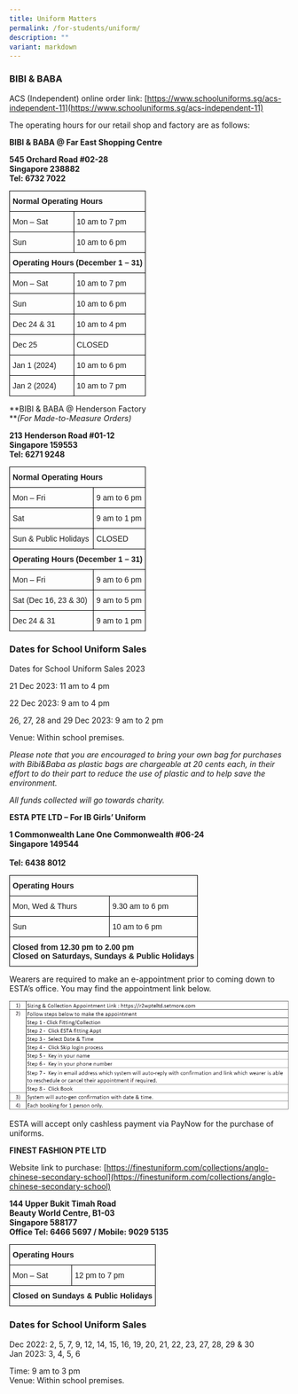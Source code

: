 ```yaml
---
title: Uniform Matters
permalink: /for-students/uniform/
description: ""
variant: markdown
---
```

### BIBI &amp; BABA

ACS (Independent) online order link:&nbsp;[https://www.schooluniforms.sg/acs-independent-11](https://www.schooluniforms.sg/acs-independent-11)


The operating hours for our retail shop and factory are as follows:

**BIBI &amp; BABA @ Far East Shopping Centre**

**545 Orchard Road #02-28** <br>
**Singapore 238882**  <br>
**Tel: 6732 7022**

<style type="text/css">
.tg  {border-collapse:collapse;border-spacing:0;}
.tg td{border-color:black;border-style:solid;border-width:1px;font-family:Arial, sans-serif;font-size:14px;
  overflow:hidden;padding:10px 5px;word-break:normal;}
.tg th{border-color:black;border-style:solid;border-width:1px;font-family:Arial, sans-serif;font-size:14px;
  font-weight:normal;overflow:hidden;padding:10px 5px;word-break:normal;}
.tg .tg-1wig{font-weight:bold;text-align:left;vertical-align:top}
.tg .tg-0lax{text-align:left;vertical-align:top}
</style>
<table class="tg">
<thead>
  <tr>
    <th class="tg-1wig" colspan="2"><span style="font-weight:bolder">Normal Operating Hours</span></th>
  </tr>
</thead>
<tbody>
  <tr>
    <td class="tg-0lax">Mon – Sat</td>
    <td class="tg-0lax">10 am to 7 pm</td>
  </tr>
  <tr>
    <td class="tg-0lax">Sun</td>
    <td class="tg-0lax">10 am to 6 pm</td>
  </tr>
  <tr>
    <td class="tg-1wig" colspan="2"><span style="font-weight:bolder">Operating Hours</span> <span style="font-weight:bolder">(December 1 – 31)</span></td>
  </tr>
  <tr>
    <td class="tg-0lax">Mon – Sat</td>
    <td class="tg-0lax">10 am to 7 pm</td>
  </tr>
  <tr>
    <td class="tg-0lax">Sun</td>
    <td class="tg-0lax">10 am to 6 pm</td>
  </tr>
  <tr>
    <td class="tg-0lax">Dec 24 &amp; 31</td>
    <td class="tg-0lax">10 am to 4 pm</td>
  </tr>
  <tr>
    <td class="tg-0lax">Dec 25</td>
    <td class="tg-0lax">CLOSED</td>
  </tr>
  <tr>
    <td class="tg-0lax">Jan 1 (2024)</td>
    <td class="tg-0lax">10 am to 6 pm</td>
  </tr>
  <tr>
    <td class="tg-0lax">Jan 2 (2024)</td>
    <td class="tg-0lax">10 am to 7 pm</td>
  </tr>
</tbody>
</table>

**BIBI &amp; BABA @ Henderson Factory  
**_(For Made-to-Measure Orders)_

**213 Henderson Road #01-12** <br>
**Singapore 159553**  <br>
**Tel: 6271 9248**

<style type="text/css">
.tg  {border-collapse:collapse;border-spacing:0;}
.tg td{border-color:black;border-style:solid;border-width:1px;font-family:Arial, sans-serif;font-size:14px;
  overflow:hidden;padding:10px 5px;word-break:normal;}
.tg th{border-color:black;border-style:solid;border-width:1px;font-family:Arial, sans-serif;font-size:14px;
  font-weight:normal;overflow:hidden;padding:10px 5px;word-break:normal;}
.tg .tg-1wig{font-weight:bold;text-align:left;vertical-align:top}
.tg .tg-0lax{text-align:left;vertical-align:top}
</style>
<table class="tg">
<thead>
  <tr>
    <th class="tg-1wig" colspan="2"><span style="font-weight:bolder">Normal Operating Hours</span></th>
  </tr>
</thead>
<tbody>
  <tr>
    <td class="tg-0lax">Mon – Fri</td>
    <td class="tg-0lax">9 am to 6 pm</td>
  </tr>
  <tr>
    <td class="tg-0lax">Sat</td>
    <td class="tg-0lax">9 am to 1 pm</td>
  </tr>
  <tr>
    <td class="tg-0lax">Sun &amp; Public Holidays</td>
    <td class="tg-0lax">CLOSED</td>
  </tr>
  <tr>
    <td class="tg-1wig" colspan="2"><span style="font-weight:bolder">Operating Hours</span> <span style="font-weight:bolder">(December 1 – 31)</span></td>
  </tr>
  <tr>
    <td class="tg-0lax">Mon – Fri</td>
    <td class="tg-0lax">9 am to 6 pm</td>
  </tr>
  <tr>
    <td class="tg-0lax">Sat (Dec 16, 23 &amp; 30)</td>
    <td class="tg-0lax">9 am to 5 pm</td>
  </tr>
  <tr>
    <td class="tg-0lax">Dec 24 &amp; 31</td>
    <td class="tg-0lax">9 am to 1 pm</td>
  </tr>
</tbody>
</table>

### Dates for School Uniform Sales

Dates for School Uniform Sales 2023

21 Dec 2023: 11 am to 4 pm

22 Dec 2023: 9 am to 4 pm  

26, 27, 28 and 29 Dec 2023: 9 am to 2 pm

Venue: Within school premises.

_Please note that you are encouraged to bring your own bag for purchases with Bibi&amp;Baba as plastic bags are chargeable at 20 cents each, in their effort to do their part to reduce the use of plastic and to help save the environment._

_All funds collected will go towards charity._

**ESTA PTE LTD – For IB Girls’ Uniform**

**1 Commonwealth Lane One Commonwealth #06-24** <br> 
**Singapore 149544** <br>  
**Tel: 6438 8012** <br>

<style type="text/css">
.tg  {border-collapse:collapse;border-spacing:0;}
.tg td{border-color:black;border-style:solid;border-width:1px;font-family:Arial, sans-serif;font-size:14px;
  overflow:hidden;padding:10px 5px;word-break:normal;}
.tg th{border-color:black;border-style:solid;border-width:1px;font-family:Arial, sans-serif;font-size:14px;
  font-weight:normal;overflow:hidden;padding:10px 5px;word-break:normal;}
.tg .tg-1wig{font-weight:bold;text-align:left;vertical-align:top}
.tg .tg-0lax{text-align:left;vertical-align:top}
</style>
<table class="tg">
<thead>
  <tr>
    <th class="tg-1wig" colspan="2"><span style="font-weight:bolder">Operating Hours</span></th>
  </tr>
</thead>
<tbody>
  <tr>
    <td class="tg-0lax">Mon, Wed &amp; Thurs</td>
    <td class="tg-0lax">9.30 am to 6 pm</td>
  </tr>
  <tr>
    <td class="tg-0lax">Sun</td>
    <td class="tg-0lax">10 am to 6 pm</td>
  </tr>
  <tr>
    <td class="tg-1wig" colspan="2"><span style="font-weight:bolder">Closed from 12.30 pm to 2.00 pm</span><br><span style="font-weight:bolder">Closed on Saturdays, Sundays &amp; Public Holidays</span></td>
  </tr>
</tbody>
</table>

Wearers are required to make an e-appointment prior to coming down to ESTA’s office. You may find the appointment link below.

![](/images/uniform1.png)

ESTA will accept only&nbsp;cashless payment via PayNow&nbsp;for the purchase of uniforms.

**FINEST FASHION PTE LTD**

Website link to purchase:&nbsp;[https://finestuniform.com/collections/anglo-chinese-secondary-school](https://finestuniform.com/collections/anglo-chinese-secondary-school)

**144 Upper Bukit Timah Road** <br>
**Beauty World Centre, B1-03** <br>
**Singapore 588177**  <br>
**Office Tel: 6466 5697 / Mobile: 9029 5135**

<style type="text/css">
.tg  {border-collapse:collapse;border-spacing:0;}
.tg td{border-color:black;border-style:solid;border-width:1px;font-family:Arial, sans-serif;font-size:14px;
  overflow:hidden;padding:10px 5px;word-break:normal;}
.tg th{border-color:black;border-style:solid;border-width:1px;font-family:Arial, sans-serif;font-size:14px;
  font-weight:normal;overflow:hidden;padding:10px 5px;word-break:normal;}
.tg .tg-1wig{font-weight:bold;text-align:left;vertical-align:top}
.tg .tg-0lax{text-align:left;vertical-align:top}
</style>
<table class="tg">
<thead>
  <tr>
    <th class="tg-1wig" colspan="2"><span style="font-weight:bolder">Operating Hours</span></th>
  </tr>
</thead>
<tbody>
  <tr>
    <td class="tg-0lax">Mon – Sat</td>
    <td class="tg-0lax">12 pm to 7 pm</td>
  </tr>
  <tr>
    <td class="tg-1wig" colspan="2"><span style="font-weight:bolder">Closed on Sundays &amp; Public Holidays</span></td>
  </tr>
</tbody>
</table>

### Dates for School Uniform Sales

Dec 2022: 2, 5, 7, 9, 12, 14, 15, 16, 19, 20, 21, 22, 23, 27, 28, 29 &amp; 30  <br>
Jan 2023: 3, 4, 5, 6

Time: 9 am to 3 pm  <br>
Venue: Within school premises.